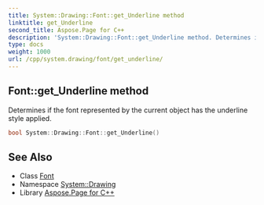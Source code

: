 ```yaml
---
title: System::Drawing::Font::get_Underline method
linktitle: get_Underline
second_title: Aspose.Page for C++
description: 'System::Drawing::Font::get_Underline method. Determines if the font represented by the current object has the underline style applied in C++.'
type: docs
weight: 1000
url: /cpp/system.drawing/font/get_underline/
---
```

## Font::get_Underline method


Determines if the font represented by the current object has the underline style applied.

```cpp
bool System::Drawing::Font::get_Underline()
```

## See Also

* Class [Font](../)
* Namespace [System::Drawing](../../)
* Library [Aspose.Page for C++](../../../)
